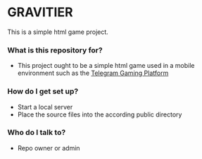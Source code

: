 # GRAVITIER #

This is a simple html game project.

### What is this repository for? ###

* This project ought to be a simple html game used in a mobile environment such as the [Telegram Gaming Platform](https://core.telegram.org/bots/games) 

### How do I get set up? ###

* Start a local server 
* Place the source files into the according public directory

### Who do I talk to? ###

* Repo owner or admin
